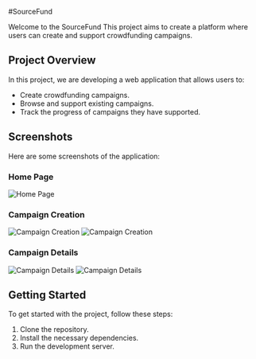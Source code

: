 #SourceFund

Welcome to the SourceFund This project aims to create a platform where users can create and support crowdfunding campaigns.

## Project Overview

In this project, we are developing a web application that allows users to:
- Create crowdfunding campaigns.
- Browse and support existing campaigns.
- Track the progress of campaigns they have supported.

## Screenshots

Here are some screenshots of the application:

### Home Page
![Home Page](client/assets/source1.png)

### Campaign Creation
![Campaign Creation](client/assets/source4.png)
![Campaign Creation](client/assets/source5.png)

### Campaign Details
![Campaign Details](client/assets/source2.png)
![Campaign Details](client/assets/source3.png)

## Getting Started

To get started with the project, follow these steps:

1. Clone the repository.
2. Install the necessary dependencies.
3. Run the development server.


